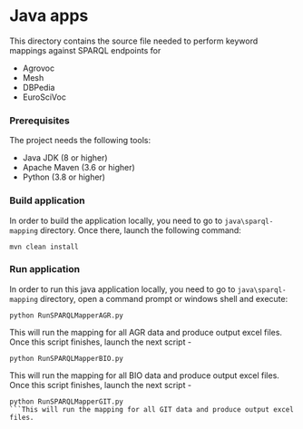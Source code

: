 # Java apps

This directory contains the source file needed to perform keyword mappings against SPARQL endpoints for 
- Agrovoc
- Mesh
- DBPedia
- EuroSciVoc

### Prerequisites

The project needs the following tools:

- Java JDK (8 or higher)
- Apache Maven (3.6 or higher)
- Python (3.8 or higher)

### Build application

In order to build the application locally, you need to go to `java\sparql-mapping` directory. Once there, launch the following command:

```
mvn clean install
```

### Run application

In order to run this java application locally, you need to go to `java\sparql-mapping` directory, open a command prompt or windows shell and execute:
```
python RunSPARQLMapperAGR.py
```
This will run the mapping for all AGR data and produce output excel files.
Once this script finishes, launch the next script - 

```
python RunSPARQLMapperBIO.py
```
This will run the mapping for all BIO data and produce output excel files.
Once this script finishes, launch the next script - 

```
python RunSPARQLMapperGIT.py
```This will run the mapping for all GIT data and produce output excel files.
